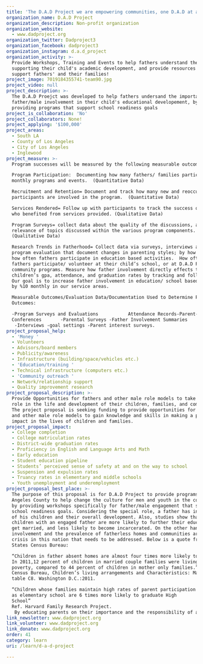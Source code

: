 ```yaml
---
title: 'The D.A.D Project we are empowering communities, one D.A.D at a time!'
organization_name: D.A.D Project
organization_description: Non-profit organization
organization_website:
  - www.dadproject.org
organization_twitter: Dadproject3
organization_facebook: dadproject3
organization_instagram: d.a.d_project
organization_activity: >-
  Provide Workshops, Training and Events to help fathers understand the value of
  supporting their child's academic development, and provide resources that
  support fathers' and their families!
project_image: 7019184355741-team90.jpg
project_video: null
project_description: >-
  The D.A.D Proejct was developed to help fathers undersand the importance of
  father/male involvement in their child's educational developement, by
  providing programs that support school readiness goals
project_is_collaboration: 'No'
project_collaborators: None!
project_applying: '$100,000'
project_areas:
  - South LA
  - County of Los Angeles
  - City of Los Angeles
  - Inglewood
project_measure: >-
  Program successes will be measured by the following measurable outcomes:

  Program Participation:  Documenting how many fathers/ families participate in
  monthly programs and events.  (Quantitative Data)

  Recruitment and Retention= Document and track how many new and reoccurring
  participants are involved in the program.  (Quantitative Data)

  Services Rendered= Follow up with participants to track the success of those
  who benefited from services provided. (Qualitative Data)

  Program Surveys= collect data about the quality of the discussions, and
  relevance of topics discussed within the various program components. 
  (Qualitative Data)

  Research Trends in Fatherhood= Collect data via surveys, interviews and
  program evaluation that document changes in parenting styles; by how many and
  how often fathers participate in education based activities.  How often
  fathers participate/ volunteer at their child’s school, or at D.A.D Project
  community programs. Measure how father involvement directly effects their
  children’s gpa, attendance, and graduation rates by tracking and follow ups. 
  Our goal is to increase father involvement in education/ school based programs
  by %10 monthly in our service areas.

  Measurable Outcomes/Evaluation Data/Documentation Used to Determine Program
  Outcomes:  

  -Program Surveys and Evaluations           Attendance Records-Parent-Teacher
  Conferences       -Parental Surveys -Father Involvement Summaries
   -Interviews -goal settings -Parent interest surveys.
project_proposal_help:
  - 'Money '
  - Volunteers
  - Advisors/board members
  - Publicity/awareness
  - Infrastructure (building/space/vehicles etc.)
  - 'Education/training '
  - Technical infrastructure (computers etc.)
  - 'Community outreach '
  - Network/relationship support
  - Quality improvement research
project_proposal_description: >-
  Provide Opportunities for fathers and other male role models to take an active
  role in the life and development of their children, families, and community.
  The project proposal is seeking funding to provide opportunities for fathers
  and other male role models to gain knowledge and skills in making a positive
  impact in the lives of children and families.
project_proposal_impact:
  - College completion
  - College matriculation rates
  - District-wide graduation rates
  - Proficiency in English and Language Arts and Math
  - Early education
  - Student education pipeline
  - Students’ perceived sense of safety at and on the way to school
  - Suspension and expulsion rates
  - Truancy rates in elementary and middle schools
  - Youth unemployment and underemployment
project_proposal_best_place: >-
  The purpose of this proposal is for D.A.D Project to provide programs in Los
  Angeles County to help change the culture for men and youth in the community,
  by providing workshops specifically for father/male engagement that support
  school readiness goals. Considering the special role, a father has in the life
  of his children and their overall development. Also, studies show that
  children with an engaged father are more likely to further their education,
  get married, and less likely to become incarcerated. On the other hand, father
  involvement and the prevalence of fatherless homes and communities are a
  crisis in this nation that needs to be addressed. Below is a quote from United
  States Census Bureau: 

  “Children in father absent homes are almost four times more likely to be poor.
  In 2011,12 percent of children in married couple families were living in
  poverty, compared to 44 percent of children in mother only families.” U.S
  Census Bureau, Children’s living arrangements and Characteristics: March 2011,
  table C8. Washington D.C.:2011. 

  “Children whose families maintain high rates of parent participation as early
  as elementary school are 6 times more likely to graduate High
  School”                                                                                                                                              
  Ref. Harvard Family Research Project.
   By educating parents on their importance and the responsibility of advocating for their children. Our partnership will further the opportunity to spark positive change in the community by empowering and promoting fatherhood and parent engagement in all grade levels. Where we will identify communities where there is a lack of parent involvement and the negative correlation to graduation rates.  Children are at risk of not completing high school, and it’s important for parents to better support their children education by attending college prep trainings, job fairs, stress and communication workshops, health fairs, literacy and S.T.E.A.M programs designed to empower parents to encourage their children to further their education.  D.A.D Project provides support programs and resources for fathers to strengthen the quality of life for participants and their families.  Helping fathers get jobs to provide financial stability in the home, which empowers him to be a positive role model, and offering activities for fathers to participate with their families that strengthen relationships between fathers and their children, and support parent relationships offer a sense of security for their children. Most importantly, connecting the community with young leaders, interns from local colleges to support and encourage students to pursue their education.  The quality of our programs and collaborative partners is the determining factor that makes D.A.D Project a unique contributor to making L.A the best place to learn by empowering and strengthening parent/father engagement.
link_newsletter: www.dadproject.org
link_volunteer: www.dadproject.org
link_donate: www.dadproject.org
order: 41
category: learn
uri: /learn/d-a-d-project

---
```

